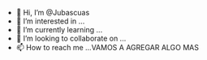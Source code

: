 - 👋 Hi, I’m @Jubascuas
- 👀 I’m interested in ...
- 🌱 I’m currently learning ...
- 💞️ I’m looking to collaborate on ...
- 📫 How to reach me ...VAMOS A AGREGAR ALGO MAS

<!---
Jubascuas/Jubascuas is a ✨ special ✨ repository because its `README.md` (this file) appears on your GitHub profile.
You can click the Preview link to take a look at your changes.
--->
